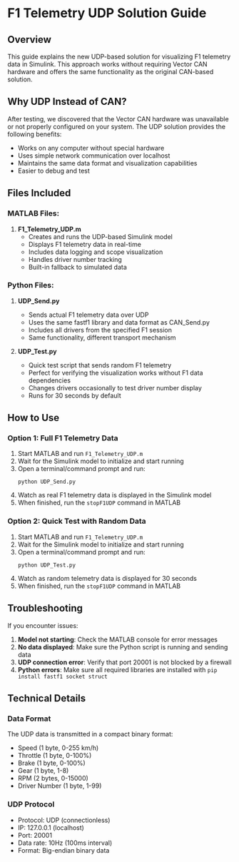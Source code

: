 # F1 Telemetry UDP Solution Guide

## Overview

This guide explains the new UDP-based solution for visualizing F1 telemetry data in Simulink. This approach works without requiring Vector CAN hardware and offers the same functionality as the original CAN-based solution.

## Why UDP Instead of CAN?

After testing, we discovered that the Vector CAN hardware was unavailable or not properly configured on your system. The UDP solution provides the following benefits:
- Works on any computer without special hardware
- Uses simple network communication over localhost
- Maintains the same data format and visualization capabilities
- Easier to debug and test

## Files Included

### MATLAB Files:
1. **F1_Telemetry_UDP.m**
   - Creates and runs the UDP-based Simulink model
   - Displays F1 telemetry data in real-time
   - Includes data logging and scope visualization
   - Handles driver number tracking
   - Built-in fallback to simulated data

### Python Files:
1. **UDP_Send.py**
   - Sends actual F1 telemetry data over UDP
   - Uses the same fastf1 library and data format as CAN_Send.py
   - Includes all drivers from the specified F1 session
   - Same functionality, different transport mechanism

2. **UDP_Test.py**
   - Quick test script that sends random F1 telemetry
   - Perfect for verifying the visualization works without F1 data dependencies
   - Changes drivers occasionally to test driver number display
   - Runs for 30 seconds by default

## How to Use

### Option 1: Full F1 Telemetry Data
1. Start MATLAB and run `F1_Telemetry_UDP.m`
2. Wait for the Simulink model to initialize and start running
3. Open a terminal/command prompt and run:
   ```
   python UDP_Send.py
   ```
4. Watch as real F1 telemetry data is displayed in the Simulink model
5. When finished, run the `stopF1UDP` command in MATLAB

### Option 2: Quick Test with Random Data
1. Start MATLAB and run `F1_Telemetry_UDP.m`
2. Wait for the Simulink model to initialize and start running
3. Open a terminal/command prompt and run:
   ```
   python UDP_Test.py
   ```
4. Watch as random telemetry data is displayed for 30 seconds
5. When finished, run the `stopF1UDP` command in MATLAB

## Troubleshooting

If you encounter issues:

1. **Model not starting**: Check the MATLAB console for error messages
2. **No data displayed**: Make sure the Python script is running and sending data
3. **UDP connection error**: Verify that port 20001 is not blocked by a firewall
4. **Python errors**: Make sure all required libraries are installed with `pip install fastf1 socket struct`

## Technical Details

### Data Format
The UDP data is transmitted in a compact binary format:
- Speed (1 byte, 0-255 km/h)
- Throttle (1 byte, 0-100%)
- Brake (1 byte, 0-100%)
- Gear (1 byte, 1-8)
- RPM (2 bytes, 0-15000)
- Driver Number (1 byte, 1-99)

### UDP Protocol
- Protocol: UDP (connectionless)
- IP: 127.0.0.1 (localhost)
- Port: 20001
- Data rate: 10Hz (100ms interval)
- Format: Big-endian binary data
